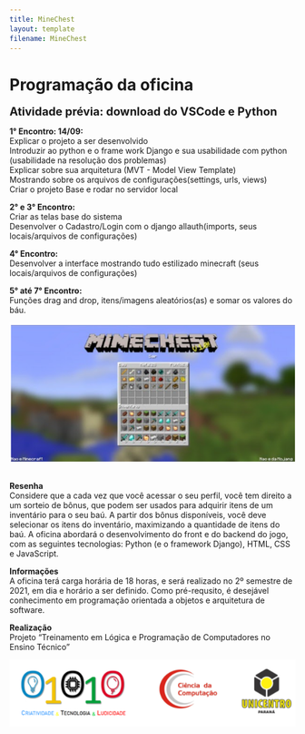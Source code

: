 ```yaml
---
title: MineChest
layout: template
filename: MineChest
--- 
```

<html>
<body>
<h1>
Programação da oficina
</h1>
<p>
	<b style="font-size:20px;">Atividade prévia: download do VSCode e Python</b>
</p>
	
<p>
<b style="font-weight: bold;">1° Encontro: 14/09:<br></b>
	Explicar o projeto a ser desenvolvido<br>
	Introduzir ao python e o frame work Django e sua usabilidade com python (usabilidade na resolução dos problemas)<br>
	Explicar sobre sua arquitetura (MVT -  Model View Template)<br>
	Mostrando sobre os arquivos de configurações(settings, urls, views)<br>
	Criar o projeto Base e rodar no servidor local<br>
</p>
	
<p>
<b style="font-weight: bold;">2° e 3° Encontro:<br></b>
	Criar as telas base do sistema<br>
	Desenvolver o Cadastro/Login com o django allauth(imports, seus locais/arquivos de configurações)<br>
</p>
	
<p>
<b style="font-weight: bold;">4° Encontro:<br></b>
	Desenvolver a interface mostrando tudo estilizado minecraft
	(seus locais/arquivos de configurações)<br>
</p>

<p>
<b style="font-weight: bold;">5° até 7° Encontro:<br></b>
	Funções drag and drop, itens/imagens aleatórios(as) e somar os valores do báu.<br>
</p>

<img src="images/image.png"/>
	
<p>
<b style="font-weight: bold;"><br>Resenha<br></b> 
Considere que a cada vez que você acessar o seu perfil, você tem direito a um sorteio de bônus, que podem ser usados para adquirir itens de um inventário para o seu baú. 
A partir dos bônus disponíveis, você deve selecionar os itens do inventário, maximizando a quantidade de itens do baú.
A oficina abordará o desenvolvimento do front e do backend do jogo, com as seguintes tecnologias: Python (e o framework Django), HTML, CSS e JavaScript.
</p>
	
<p>
<b style="font-weight: bold;">Informações<br></b>
A oficina terá carga horária de 18 horas, e será realizado no 2º semestre de 2021, em dia e horário a ser definido. Como pré-requsito, é desejável conhecimento em programação orientada a objetos e arquitetura de software.
</p>
	
<p>
<b style="font-weight: bold;">Realização<br></b>
Projeto “Treinamento em Lógica e Programação de Computadores no Ensino Técnico”
</p>
	
<img src="images/Captura de tela 2021-09-02 233925 (1).png"/>
</body>
</html>
